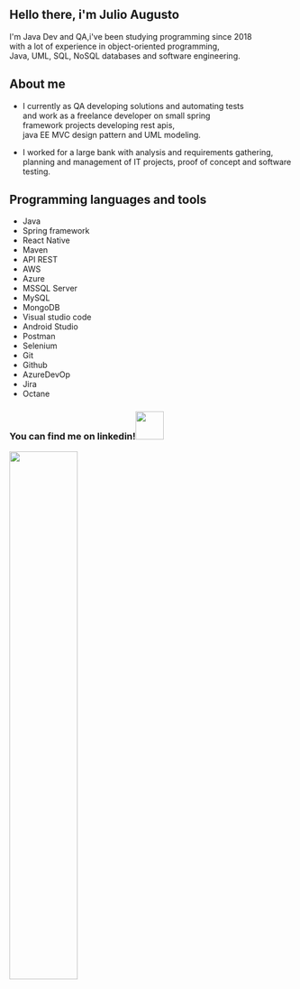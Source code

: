 
  ## Hello there, i'm Julio Augusto
  
  I'm Java Dev and QA,i've been studying programming since 2018<br>
  with a lot of experience in object-oriented programming,<br>
  Java, UML, SQL, NoSQL databases and software engineering.

## About me
  * I currently as QA developing solutions and automating tests<br>
    and work as a freelance developer on small spring<br>
    framework projects developing rest apis,<br> 
    java EE MVC design pattern and UML modeling.<br>
    
  * I worked for a large bank with analysis and requirements gathering,<br> 
    planning and management of IT projects, proof of concept and software testing.
  
  ## Programming languages and tools
  * Java 
  * Spring framework
  * React Native
  * Maven
  * API REST
  * AWS
  * Azure 
  * MSSQL Server
  * MySQL
  * MongoDB
  * Visual studio code
  * Android Studio
  * Postman
  * Selenium
  * Git
  * Github
  * AzureDevOp
  * Jira
  * Octane
  
   ### You can find me on linkedin!<a href="https://www.linkedin.com/in/julio-augusto-a99308119/"><img src="https://media1.giphy.com/media/HQTYdpx1yhxWpugAi2/giphy.gif?cid=ecf05e475wvxroh7lso1o43rzmla6dixesq4ozeuow979u1j&rid=giphy.gif&ct=s" width=50> 
  </a>
   
  
  <div align="left">
  <img width="49%" src="https://github-readme-stats.vercel.app/api/top-langs/?username=augustojulio-code&layout=compact&langs_count=7&theme=tokyonight"/>
  </div>
  


  
  
 
